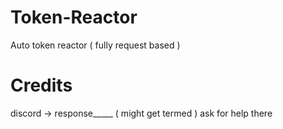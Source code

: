 # Token-Reactor
Auto token reactor ( fully request based )
# Credits
discord -> response_____ ( might get termed ) ask for help there
